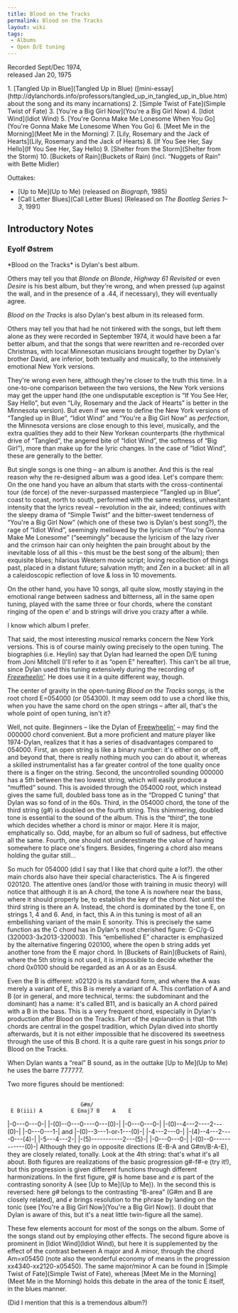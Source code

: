 ```yaml
---
title: Blood on the Tracks
permalink: Blood on the Tracks
layout: wiki
tags:
 - Albums
 - Open D/E tuning
---
```


Recorded Sept/Dec 1974,  
released Jan 20, 1975

<div id="songs">
<center>
<http://www.bobdylan.com/sites/www.bobdylan.com/files/imagecache/thumb_100/bloodonthetracks_0.jpg>

</center>
1.  [Tangled Up in Blue](Tangled Up in Blue)
    ([mini-essay](http://dylanchords.info/professors/tangled_up_in_tangled_up_in_blue.htm)
    about the song and its many incarnations)
2.  [Simple Twist of Fate](Simple Twist of Fate)
3.  [You're a Big Girl Now](You're a Big Girl Now)
4.  [Idiot Wind](Idiot Wind)
5.  [You're Gonna Make Me Lonesome When You
    Go](You're Gonna Make Me Lonesome When You Go)
6.  [Meet Me in the Morning](Meet Me in the Morning)
7.  [Lily, Rosemary and the Jack of
    Hearts](Lily, Rosemary and the Jack of Hearts)
8.  [If You See Her, Say Hello](If You See Her, Say Hello)
9.  [Shelter from the Storm](Shelter from the Storm)
10. [Buckets of Rain](Buckets of Rain) (incl. “Nuggets of
    Rain” with Bette Midler)

Outtakes:

-   [Up to Me](Up to Me) (released on *Biograph*,
    1985)
-   [Call Letter Blues](Call Letter Blues) (Released on
    *The Bootleg Series 1–3*, 1991)

</div>
<div id="intro">
<h2>
Introductory Notes

</h2>
<h3>
Eyolf Østrem

</h3>
*Blood on the Tracks* is Dylan's best album.

Others may tell you that *Blonde on Blonde*, *Highway 61
Revisited* or even *Desire* is his best album, but they're
wrong, and when pressed (up against the wall, and in the presence of a
.44, if necessary), they will eventually agree.

*Blood on the Tracks* is also Dylan's best album in its released
form.

Others may tell you that had he not tinkered with the songs, but left
them alone as they were recorded in September 1974, it would have been a
far better album, and that the songs that were rewritten and re-recorded
over Christmas, with local Minnesotan musicians brought together by
Dylan's brother David, are inferior, both textually and musically, to
the intensively emotional New York versions.

They're wrong even here, although they're closer to the truth this time.
In a one-to-one comparison between the two versions, the New York
versions may get the upper hand (the one undisputable exception is “If
You See Her, Say Hello”, but even “Lily, Rosemary and the Jack of
Hearts” is better in the Minnesota version). But even if we were to
define the New York versions of “Tangled up in Blue”, “Idiot Wind” and
“You're a Big Girl Now” as *perfection*, the Minnesota versions
are close enough to this level, musically, and the extra qualities they
add to their New Yorkean counterparts (the rhythmical drive of
“Tangled”, the angered bite of “Idiot Wind”, the softness of “Big
Girl”), more than make up for the lyric changes. In the case of “Idiot
Wind”, these are generally to the better.

But single songs is one thing – an album is another. And this is the
real reason why the re-designed album was a good idea. Let's compare
them: On the one hand you have an album that starts with the
cross-continental tour (de force) of the never-surpassed masterpiece
“Tangled up in Blue”, coast to coast, north to south, performed with the
same restless, unhesitant intensity that the lyrics reveal – revolution
in the air, indeed; continues with the sleepy drama of “Simple Twist”
and the bitter-sweet tenderness of “You're a Big Girl Now” (which one of
these two is Dylan's best song?), the rage of “Idiot Wind”, seemingly
mellowed by the lyricism of “You're Gonna Make Me Lonesome” (“seemingly”
because the lyricism of the lazy river and the crimson hair can only
heighten the pain brought about by the inevitable loss of all this –
this must be the best song of the album); then exquisite blues;
hilarious Western movie script; loving recollection of things past,
placed in a distant future; salvation myth; and Zen in a bucket: all in
all a caleidoscopic reflection of love & loss in 10 movements.

On the other hand, you have 10 songs, all quite slow, mostly staying in
the emotional range between sadness and bitterness, all in the same open
tuning, played with the same three or four chords, where the constant
ringing of the open e' and b strings will drive you crazy after a while.

I know which album I prefer.

That said, the most interesting *musical* remarks concern the New
York versions. This is of course mainly owing precisely to the open
tuning. The biographies (i.e. Heylin) say that Dylan had learned the
open D/E tuning from Joni Mitchell (I'll refer to it as “open E”
hereafter). This can't be all true, since Dylan used this tuning
extensively during the recording of
*[Freewheelin'](Freewheelin').* He does use it in a
quite different way, though.

The center of gravity in the open-tuning *Blood on the Tracks*
songs, is the root chord E=054000 (or 054300). It may seem odd to
use a chord like this, when you have the same chord on the open strings
– after all, that's the whole point of open tuning, isn't it?

Well, not quite. Beginners – like the Dylan of
[Freewheelin'](Freewheelin') – may find the 000000 chord
convenient. But a more proficient and mature player like 1974-Dylan,
realizes that it has a series of disadvantages compared to 054000.
First, an open string is like a binary number: it's either on or off,
and beyond that, there is really nothing much you can do about it,
whereas a skilled instrumentalist has a far greater control of the tone
quality once there is a finger on the string. Second, the uncontrolled
sounding 000000 has a 5th between the two lowest string, which will
easily produce a “muffled” sound. This is avoided through the 054000
root, which instead gives the same full, doubled bass tone as in the
“Dropped C tuning” that Dylan was so fond of in the 60s. Third, in the
054000 chord, the tone of the third string (g\#) is doubled on the
fourth string. This shimmering, doubled tone is essential to the sound
of the album. This is the “third”, the tone which decides whether a
chord is minor or major. Here it is major, emphatically so. Odd, maybe,
for an album so full of sadness, but effective all the same. Fourth, one
should not underestimate the value of having somewhere to place one's
fingers. Besides, fingering a chord also means holding the guitar still…

So much for 054000 (did I say that I like that chord quite a lot?). the
other main chords also have their special characteristics. The A is
fingered 020120. The attentive ones (and/or those with training in music
theory) will notice that although it is an A chord, the tone A is
nowhere near the bass, where it should properly be, to establish the key
of the chord. Not until the third string is there an A. Instead, the
chord is dominated by the tone E, on strings 1, 4 and 6. And, in fact,
this A in this tuning is most of all an embellishing variant of the main
E sonority. This is precisely the same function as the C chord has in
Dylan's most cherished figure: G-C/g-G (320003-3x2013-320003). This
“embellished E” character is emphasized by the alternative fingering
020100, where the open b string adds yet another tone from the E major
chord. In [Buckets of Rain](Buckets of Rain), where the 5th
string is not used, it is impossible to decide whether the chord 0x0100
should be regarded as an A or as an Esus4.

Even the B is different: x02120 is its standard form, and where the A
was merely a variant of E, this B is merely a variant of A. This
conflation of A and B (or in general, and more technical, terms: the
subdominant and the dominant) has a name: it's called B11, and is
basically an A chord paired with a B in the bass. This is a very
frequent chord, especially in Dylan's production after Blood on the
Tracks. Part of the explanation is that 11th chords are central in the
gospel tradition, which Dylan dived into shortly afterwards, but it is
not either impossible that he discovered its sweetness through the use
of this B chord. It is a quite rare guest in his songs *prior to*
Blood on the Tracks.

When Dylan wants a “real” B sound, as in the outtake [Up to
Me](Up to Me) he uses the barre 777777.

Two more figures should be mentioned:

`   `<tab>  
`                       G#m/`  
` E B(iii) A         E Emaj7 B    A    E`

|-0---0---0-| |-(0)--0---0----0---(0)-| |-0---0---0-|
|-(0)--4---2----2---(0)-| |-0---0---1-| and |-(0)--3---1-or-1---(0)-|
|-4---2---0-| |-(4)--4---2----0---(4)-| |-5---4---2-|
|-(5)-----------2---(5)-| |-0---0---0-| |-(0)--0------------(0)-|</tab>
Although they go in opposite directions (E-B-A and G\#m/B-A-E), they are
closely related, tonally. Look at the 4th string: that's what it's all
about. Both figures are realizations of the basic progression g\#-f\#-e
(try it!), but this progression is given different functions through
different harmonizations. In the first figure, *g\#* is home base
and *e* is part of the contrasting sonority A (see [Up to
Me](Up to Me)). In the second this is reversed: here
*g\#* belongs to the contrasting “B-area” (G\#m and B are closely
related), and *e* brings resolution to the phrase by landing on
the tonic (see [You're a Big Girl
Now](You're a Big Girl Now)). (I doubt that Dylan is aware of
this, but it's a neat little twin-figure all the same).

These few elements account for most of the songs on the album. Some of
the songs stand out by employing other effects. The second figure above
is prominent in [Idiot Wind](Idiot Wind), but here it is
supplemented by the effect of the contrast between A major and A minor,
through the chord Am=x05450 (note also the wonderful economy of means in
the progression xx4340-xx2120-x05450). The same major/minor A can be
found in [Simple Twist of Fate](Simple Twist of Fate),
whereas [Meet Me in the Morning](Meet Me in the Morning)
holds this debate in the area of the tonic E itself, in the blues
manner.

(Did I mention that this is a tremendous album?)

</div>

